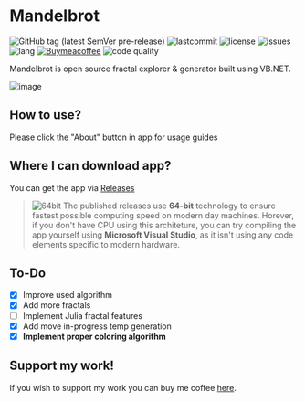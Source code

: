 # Mandelbrot

![GitHub tag (latest SemVer pre-release)](https://img.shields.io/github/v/tag/JulWas797/Mandelbrot) ![lastcommit](https://img.shields.io/github/last-commit/julwas797/mandelbrot) ![license](https://img.shields.io/github/license/julwas797/Mandelbrot) ![issues](https://img.shields.io/github/issues/julwas797/Mandelbrot) ![lang](https://img.shields.io/github/languages/top/JulWas797/Mandelbrot) [![Buymeacoffee](https://badgen.net/badge/icon/buymeacoffee?icon=buymeacoffee&label)](https://bmc.link/julwas797) ![code quality](https://img.shields.io/codefactor/grade/github/JulWas797/Mandelbrot
)

Mandelbrot is open source fractal explorer & generator built using VB.NET.

![image](https://github.com/JulWas797/Mandelbrot/assets/51297298/5edb0321-4f67-4db8-9528-f880b52f94b6)

## How to use?

Please click the "About" button in app for usage guides

## Where I can download app?

You can get the app via [Releases](https://github.com/JulWas797/Mandelbrot/releases)

> ![64bit](https://icons.iconarchive.com/icons/fatcow/farm-fresh/16/64-bit-icon.png)  The published releases use **64-bit** technology to ensure fastest possible computing speed on modern day machines. Horever, if you don't have CPU using this architeture, you can try compiling the app yourself using **Microsoft Visual Studio**, as it isn't using any code elements specific to modern hardware.

## To-Do

- [x] Improve used algorithm
- [x] Add more fractals
- [ ] Implement Julia fractal features
- [x] Add move in-progress temp generation
- [x] **Implement proper coloring algorithm**

## Support my work!

If you wish to support my work you can buy me coffee [here](https://bmc.link/julwas797).
